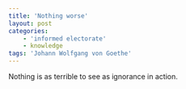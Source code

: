 ```yaml
---
title: 'Nothing worse'
layout: post
categories:
    - 'informed electorate'
    - knowledge
tags: 'Johann Wolfgang von Goethe'
---
```


Nothing is as terrible to see as ignorance in action.